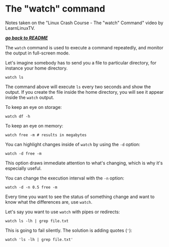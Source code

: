 # The "watch" command

Notes taken on the "Linux Crash Course - The "watch" Command" video by
LearnLinuxTV.

[***go back to README***](/README.md)  

The `watch` command is used to execute a command repeatedly, and monitor the
output in full-screen mode.

Let's imagine somebody has to send you a file to particular directory, for
instance your home directory.

    watch ls

The command above will execute `ls` every two seconds and show the output. If
you create the file inside the home directory, you will see it appear inside
the `watch` output.

To keep an eye on storage:

    watch df -h

To keep an eye on memory:

    watch free -m # results in megabytes

You can highlight changes inside of `watch` by using the `-d` option:

    watch -d free -m

This option draws immediate attention to what's changing, which is why it's
especially useful.

You can change the execution interval with the `-n` option:

    watch -d -n 0.5 free -m

Every time you want to see the status of something change and want to know what
the differences are, use `watch`.

Let's say you want to use `watch` with pipes or redirects:

    watch ls -lh | grep file.txt 

This is going to fail silently. The solution is adding quotes (`'`):

    watch 'ls -lh | grep file.txt'
    

